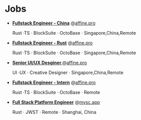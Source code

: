 # Jobs


- [<b>Fullstack Engineer - China</b>](./affine.pro.md) @[affine.pro](http://affine.pro/)

  Rust ·TS · BlockSuite · OctoBase · Singapore,China,Remote

- [<b>Fullstack Engineer - Rust</b>](./affine.pro-rust.md) @[affine.pro](http://affine.pro/)

  Rust ·TS · BlockSuite · OctoBase · Singapore,China,Remote
  
- [<b>Senior UI/UX Desginer </b>](./affine-designer.md) @[affine.pro](http://affine.pro/)

  UI ·UX · Creative Designer · Singapore,China,Remote

- [<b>Fullstack Engineer - Intern</b>](./affine.pro-intern.md) @[affine.pro](http://affine.pro/)

  Rust ·TS · BlockSuite · OctoBase · Remote

- [<b>Full Stack Platform Engineer</b>](./mysc.app.md) @[mysc.app](https://mysc.app/)

  Rust · JWST · Remote · Shanghai, China
